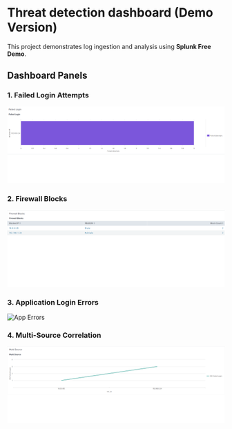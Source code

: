 
# Threat detection dashboard (Demo Version)

This project demonstrates log ingestion and analysis using **Splunk Free Demo**.

## Dashboard Panels

### 1. Failed Login Attempts
![Failed Login Chart](assets/failed_logins_chart.png)

### 2. Firewall Blocks
![Firewall Pie Chart](https://github.com/partz2510/threat-detection-dashboard/blob/main/assets/firewall_table.png?raw=true)

### 3. Application Login Errors
![App Errors](assets/app_errors_chart.png)

### 4. Multi-Source Correlation
![Multi-Source Table](assets/multi_source_table.png)



